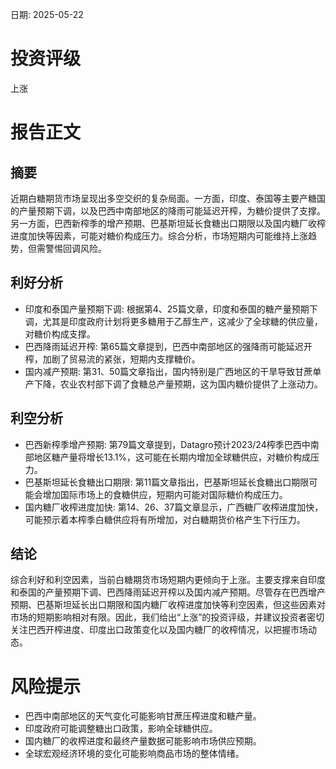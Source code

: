 
日期: 2025-05-22

# 投资评级

上涨

# 报告正文

## 摘要

近期白糖期货市场呈现出多空交织的复杂局面。一方面，印度、泰国等主要产糖国的产量预期下调，以及巴西中南部地区的降雨可能延迟开榨，为糖价提供了支撑。另一方面，巴西新榨季的增产预期、巴基斯坦延长食糖出口期限以及国内糖厂收榨进度加快等因素，可能对糖价构成压力。综合分析，市场短期内可能维持上涨趋势，但需警惕回调风险。

## 利好分析

* 印度和泰国产量预期下调: 根据第4、25篇文章，印度和泰国的糖产量预期下调，尤其是印度政府计划将更多糖用于乙醇生产，这减少了全球糖的供应量，对糖价构成支撑。
* 巴西降雨延迟开榨: 第65篇文章提到，巴西中南部地区的强降雨可能延迟开榨，加剧了贸易流的紧张，短期内支撑糖价。
* 国内减产预期: 第31、50篇文章指出，国内特别是广西地区的干旱导致甘蔗单产下降，农业农村部下调了食糖总产量预期，这为国内糖价提供了上涨动力。

## 利空分析

* 巴西新榨季增产预期: 第79篇文章提到，Datagro预计2023/24榨季巴西中南部地区糖产量将增长13.1%，这可能在长期内增加全球糖供应，对糖价构成压力。
* 巴基斯坦延长食糖出口期限: 第11篇文章指出，巴基斯坦延长食糖出口期限可能会增加国际市场上的食糖供应，短期内可能对国际糖价构成压力。
* 国内糖厂收榨进度加快: 第14、26、37篇文章显示，广西糖厂收榨进度加快，可能预示着本榨季白糖供应将有所增加，对白糖期货价格产生下行压力。

## 结论

综合利好和利空因素，当前白糖期货市场短期内更倾向于上涨。主要支撑来自印度和泰国的产量预期下调、巴西降雨延迟开榨以及国内减产预期。尽管存在巴西增产预期、巴基斯坦延长出口期限和国内糖厂收榨进度加快等利空因素，但这些因素对市场的短期影响相对有限。因此，我们给出“上涨”的投资评级，并建议投资者密切关注巴西开榨进度、印度出口政策变化以及国内糖厂的收榨情况，以把握市场动态。

# 风险提示

* 巴西中南部地区的天气变化可能影响甘蔗压榨进度和糖产量。
* 印度政府可能调整糖出口政策，影响全球糖供应。
* 国内糖厂的收榨进度和最终产量数据可能影响市场供应预期。
* 全球宏观经济环境的变化可能影响商品市场的整体情绪。
